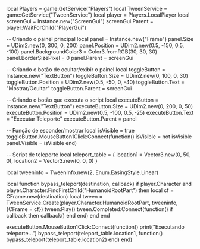 local Players = game:GetService("Players") local TweenService = game:GetService("TweenService") local player = Players.LocalPlayer local screenGui = Instance.new("ScreenGui") screenGui.Parent = player:WaitForChild("PlayerGui")

-- Criando o painel principal local panel = Instance.new("Frame") panel.Size = UDim2.new(0, 300, 0, 200) panel.Position = UDim2.new(0.5, -150, 0.5, -100) panel.BackgroundColor3 = Color3.fromRGB(30, 30, 30) panel.BorderSizePixel = 0 panel.Parent = screenGui

-- Criando o botão de ocultar/exibir o painel local toggleButton = Instance.new("TextButton") toggleButton.Size = UDim2.new(0, 100, 0, 30) toggleButton.Position = UDim2.new(0.5, -50, 0, -40) toggleButton.Text = "Mostrar/Ocultar" toggleButton.Parent = screenGui

-- Criando o botão que executa o script local executeButton = Instance.new("TextButton") executeButton.Size = UDim2.new(0, 200, 0, 50) executeButton.Position = UDim2.new(0.5, -100, 0.5, -25) executeButton.Text = "Executar Teleporte" executeButton.Parent = panel

-- Função de esconder/mostrar local isVisible = true toggleButton.MouseButton1Click:Connect(function() isVisible = not isVisible panel.Visible = isVisible end)

-- Script de teleporte local teleport_table = { location1 = Vector3.new(0, 50, 0), location2 = Vector3.new(0, 0, 0) }

local tweeninfo = TweenInfo.new(2, Enum.EasingStyle.Linear)

local function bypass_teleport(destination, callback) if player.Character and player.Character:FindFirstChild("HumanoidRootPart") then local cf = CFrame.new(destination) local tween = TweenService:Create(player.Character.HumanoidRootPart, tweeninfo, {CFrame = cf}) tween:Play() tween.Completed:Connect(function() if callback then callback() end end) end end

executeButton.MouseButton1Click:Connect(function() print("Executando teleporte...") bypass_teleport(teleport_table.location1, function() bypass_teleport(teleport_table.location2) end) end)

